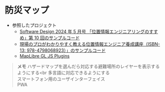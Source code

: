 # 防災マップ
- 参照したプロジェクト
  - [Software Design 2024 年 5 月号 「位置情報エンジニアリングのすすめ」第 10 回のサンプルコード](https://github.com/satoshi7190/sd-2024-5-sample)
  - [現場のプロがわかりやすく教える位置情報エンジニア養成講座（ISBN-13: 978-4798068923）」のサンプルコード](https://github.com/Kanahiro/location-tech-sample-v1)
  - [MapLibre GL JS Plugins](https://maplibre.org/maplibre-gl-js/docs/plugins/)
> **メモ**
> ハザードマップを選んだら対応する避難場所のレイヤーを表示するようにする<br
> 多言語に対応できるようにする<br>
> スマートフォン用のユーザインターフェイス<br>
> PWA<br>
